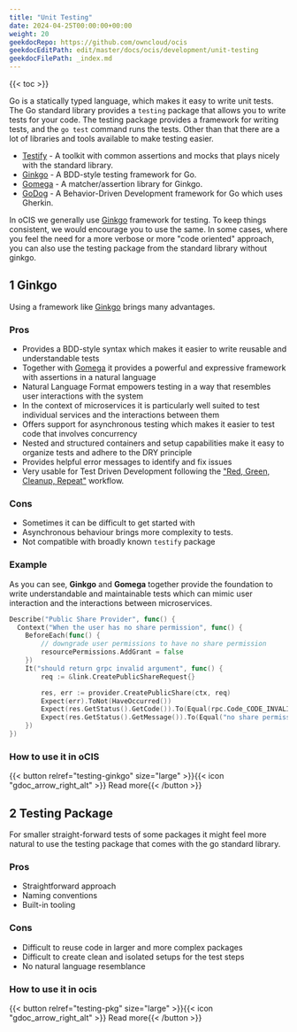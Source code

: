 ```yaml
---
title: "Unit Testing"
date: 2024-04-25T00:00:00+00:00
weight: 20
geekdocRepo: https://github.com/owncloud/ocis
geekdocEditPath: edit/master/docs/ocis/development/unit-testing
geekdocFilePath: _index.md
---
```


{{< toc >}}

Go is a statically typed language, which makes it easy to write unit tests. The Go standard library provides a `testing` package that allows you to write tests for your code. The testing package provides a framework for writing tests, and the `go test` command runs the tests. Other than that there are a lot of libraries and tools available to make testing easier.

- [Testify](https://github.com/stretchr/testify) - A toolkit with common assertions and mocks that plays nicely with the standard library.
- [Ginkgo](https://onsi.github.io/ginkgo/) - A BDD-style testing framework for Go.
- [Gomega](https://onsi.github.io/gomega/) - A matcher/assertion library for Ginkgo.
- [GoDog](https://github.com/cucumber/godog) - A Behavior-Driven Development framework for Go which uses Gherkin.

In oCIS we generally use [Ginkgo](https://onsi.github.io/ginkgo/) framework for testing. To keep things consistent, we would encourage you to use the same. In some cases, where you feel the need for a more verbose or more "code oriented" approach, you can also use the testing package from the standard library without ginkgo.

## 1 Ginkgo

Using a framework like [Ginkgo](https://onsi.github.io/ginkgo/) brings many advantages.

### Pros

- Provides a BDD-style syntax which makes it easier to write reusable and understandable tests
- Together with [Gomega](https://onsi.github.io/gomega/) it provides a powerful and expressive framework with assertions in a natural language
- Natural Language Format empowers testing in a way that resembles user interactions with the system
- In the context of microservices it is particularly well suited to test individual services and the interactions between them
- Offers support for asynchronous testing which makes it easier to test code that involves concurrency
- Nested and structured containers and setup capabilities make it easy to organize tests and adhere to the DRY principle
- Provides helpful error messages to identify and fix issues
- Very usable for Test Driven Development following the ["Red, Green, Cleanup, Repeat"](https://en.wikipedia.org/wiki/Test-driven_development) workflow.

### Cons

- Sometimes it can be difficult to get started with
- Asynchronous behaviour brings more complexity to tests.
- Not compatible with broadly known `testify` package

### Example

As you can see, **Ginkgo** and **Gomega** together provide the foundation to write understandable and maintainable tests which can mimic user interaction and the interactions between microservices.

```go
Describe("Public Share Provider", func() {
  Context("When the user has no share permission", func() {
    BeforeEach(func() {
        // downgrade user permissions to have no share permission
        resourcePermissions.AddGrant = false
    })
    It("should return grpc invalid argument", func() {
        req := &link.CreatePublicShareRequest{}

        res, err := provider.CreatePublicShare(ctx, req)
        Expect(err).ToNot(HaveOccurred())
        Expect(res.GetStatus().GetCode()).To(Equal(rpc.Code_CODE_INVALID_ARGUMENT))
        Expect(res.GetStatus().GetMessage()).To(Equal("no share permission"))
    })
})
```

### How to use it in oCIS

{{< button relref="testing-ginkgo" size="large" >}}{{< icon "gdoc_arrow_right_alt" >}} Read more{{< /button >}}

## 2 Testing Package

For smaller straight-forward tests of some packages it might feel more natural to use the testing package that comes with the go standard library.

### Pros

- Straightforward approach
- Naming conventions
- Built-in tooling

### Cons

- Difficult to reuse code in larger and more complex packages
- Difficult to create clean and isolated setups for the test steps
- No natural language resemblance


### How to use it in ocis

{{< button relref="testing-pkg" size="large" >}}{{< icon "gdoc_arrow_right_alt" >}} Read more{{< /button >}}
